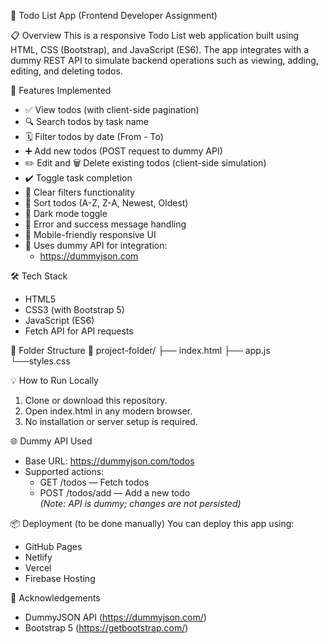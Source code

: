 📝 Todo List App (Frontend Developer Assignment)

📋 Overview
This is a responsive Todo List web application built using HTML, CSS (Bootstrap), and JavaScript (ES6).
The app integrates with a dummy REST API to simulate backend operations such as viewing, adding, editing, and deleting todos.

🚀 Features Implemented
- ✅ View todos (with client-side pagination)
- 🔍 Search todos by task name
- 🗓️ Filter todos by date (From - To)
- ➕ Add new todos (POST request to dummy API)
- ✏️ Edit and 🗑️ Delete existing todos (client-side simulation)
- ✔️ Toggle task completion
- 🧹 Clear filters functionality
- 🔄 Sort todos (A-Z, Z-A, Newest, Oldest)
- 🌙 Dark mode toggle
- 💬 Error and success message handling
- 📱 Mobile-friendly responsive UI
- 🧪 Uses dummy API for integration:
  - https://dummyjson.com

🛠️ Tech Stack
- HTML5
- CSS3 (with Bootstrap 5)
- JavaScript (ES6)
- Fetch API for API requests

📂 Folder Structure
📁 project-folder/
├── index.html
├── app.js
└──styles.css

💡 How to Run Locally
1. Clone or download this repository.
2. Open index.html in any modern browser.
3. No installation or server setup is required.

🌐 Dummy API Used
- Base URL: https://dummyjson.com/todos
- Supported actions:
  - GET /todos — Fetch todos
  - POST /todos/add — Add a new todo  
  *(Note: API is dummy; changes are not persisted)*

📦 Deployment (to be done manually)
You can deploy this app using:
- GitHub Pages
- Netlify
- Vercel
- Firebase Hosting

🙌 Acknowledgements
- DummyJSON API (https://dummyjson.com/)
- Bootstrap 5 (https://getbootstrap.com/)
